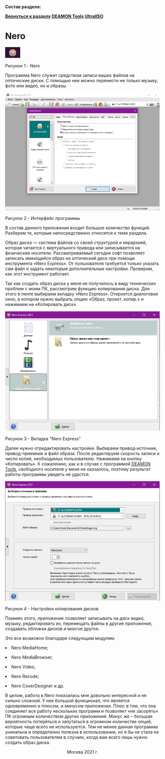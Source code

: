<!DOCTYPE html PUBLIC"-//W3C//DTD HTML 4.01 Transitional//EN">
<html>
  <head>
    <meta http-equiv="Content-Type" content="text/html; charset=UTF-8" />
    <title>Курсовая работа Симоновой Ксении ИЦТМС 3-2</title>
    <link rel="stylesheet" href="../css.css" />
  </head>
  <body>
  <b>Состав раздела: 
    <p>
    <div class="nav">
      <a href="../Razdel2.md">Вернуться к разделу</a>
      <a href="./DEAMONTools.md">DEAMON Tools</a>
      <a href="./UltraISO.md">UltralISO</a>
    </div>
	</p>
  </b> 
    <div class="main">
      <h1>Nero</h1>
      <img src="../Медиа/101.png" alt="" srcset="" />
      <p class="pictureText">Рисунок 1 - Nero</p>
      <p>
        Программа Nero служит средством записи ваших файлов на оптические диски. С помощью нее можно перенести не только музыку, фото или видео, но и образы. 
      </p>
	  <img src="../Медиа/102.png" alt="" srcset="" />
      <p class="pictureText">Рисунок 2 - Интерфейс программы</p>
	  <p>
        В состав данного приложения входит большое количество функций. Разберем те, которые непосредственно относятся к теме раздела. 
      </p>
	  <p>
        Образ диска — система файлов со своей структурой и иерархией, которая читается с виртуального привода или записывается на 
		физические носители. Рассматриваемый сегодня софт позволяет записать имеющийся образ на оптический диск при помощи инструмента «Nero Express». 
		От пользователя требуется только указать сам файл и задать некоторые дополнительные настройки. Проверим, как этот инструмент работает. 
      </p>
	  <p>
        Так как создать образ диска у меня не получилось в виду технических проблем с моим ПК, рассмотрим функцию копирования диска. 
		Для этого в ленте выбираем вкладку «Nero Express». Откроется диалоговое окно, в котором нужно выбрать опцию «Образ, проект, копир.» 
		и нажимаем на «Копировать диск». 
      </p>
	  <img src="../Медиа/103.png" alt="" srcset="" />
      <p class="pictureText">Рисунок 3 - Вкладка "Nero Express"</p>
	  <p>
        Далее нужно отредактировать настройки. Выбираем привод-источник, привод-приемник и файл образа. После редактируем скорость записи и число копий, 
		необходимых пользователю. Нажимаем на кнопку «Копировать». К сожалению, как и в случае с программой <a href="./DEAMONTools.html">DEAMON Tools</a>, 
		свободного носителя у меня не оказалось, поэтому результат работы программы увидеть не удастся.  
      </p>
	   <img src="../Медиа/104.png" alt="" srcset="" />
      <p class="pictureText">Рисунок 4 - Настройки копирования дисков</p>
	  <p>
        Помимо этого, приложение позволяет записывать на диск видео, музыку, редактировать их, перемещать файлы в другие приложения, создавать обложки дисков и многое другое.
      </p>
	  <p>
        Это все возможно благодаря следующим модулям:
      </p>
	  <p><li>Nero MediaHome;</li></p>
	  <p><li>Nero MediaBrowser;</li></p>
	  <p><li>Nero Video;</li></p>
	  <p><li>Nero Recode;</li></p>
	  <p><li>Nero CoverDesigner и др.</li></p>
	  <p>
        В целом, работа в Nero показалась мне довольно интересной и не сильно сложной. У нее большой функционал, что является одновременно и плюсом, и минусом приложения. 
		Плюс в том, что она соединяет все работу нескольких программ и позволяет «не засорять» ПК огромным количеством других приложений. Минус же – большая вероятность 
		потеряться и запутаться в огромном количестве опций, которые чаще всего не используются. Тем не менее данная программа уникальна и определенно полезна в использовании, 
		но я бы не стала ее советовать пользователям в случаях, когда вам всего лишь нужно создать образ диска.
      </p>
    </div>
	<div align="center">Москва 2021 г.</div>
  </body>
</html>
